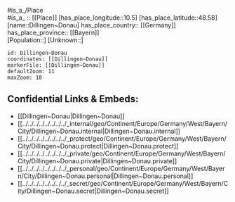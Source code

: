﻿---
location: [48.58,10.5] 
mapzoom: [7,12] 
mapmarker: city 
type: City
tags:
- geo/City


SpocWebEntityId: 29796
isDeleted: false
confidential: public

---
#is_a_/Place  
#is_a_ :: [[Place]] 
[has_place_longitude::10.5] 
[has_place_latitude::48.58] 
[name::Dillingen~Donau] 
has_place_country:: [[Germany]]  
has_place_province:: [[Bayern]]  
[Population::] 
[Unknown::] 


```leaflet
id: Dillingen~Donau
coordinates: [[Dillingen~Donau]] 
markerFile: [[Dillingen~Donau]] 
defaultZoom: 11 
maxZoom: 18
```


## Confidential Links & Embeds: 
- [[Dillingen~Donau|Dillingen~Donau]]  
- [[../../../../../../../../_internal/geo/Continent/Europe/Germany/West/Bayern/City/Dillingen~Donau.internal|Dillingen~Donau.internal]] 
- [[../../../../../../../../_protect/geo/Continent/Europe/Germany/West/Bayern/City/Dillingen~Donau.protect|Dillingen~Donau.protect]] 
- [[../../../../../../../../_private/geo/Continent/Europe/Germany/West/Bayern/City/Dillingen~Donau.private|Dillingen~Donau.private]] 
- [[../../../../../../../../_personal/geo/Continent/Europe/Germany/West/Bayern/City/Dillingen~Donau.personal|Dillingen~Donau.personal]] 
- [[../../../../../../../../_secret/geo/Continent/Europe/Germany/West/Bayern/City/Dillingen~Donau.secret|Dillingen~Donau.secret]] 
